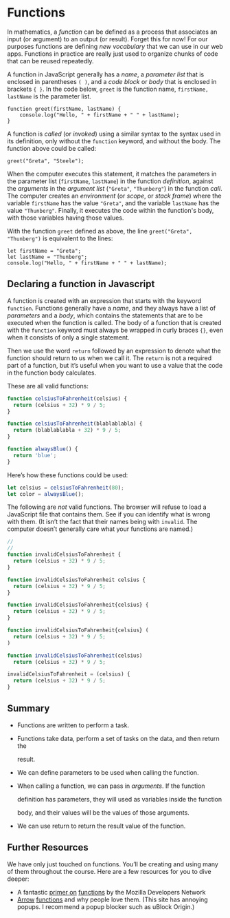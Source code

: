 # Functions

In mathematics, a _function_ can be defined as a process that associates an input \(or argument\) to an output \(or result\). Forget this for now! For our purposes functions are defining _new vocabulary_ that we can use in our web apps. Functions in practice are really just used to organize chunks of code that can be reused repeatedly.

A function in JavaScript generally has a _name_, a _parameter list_ that is enclosed in parentheses `( )`, and a _code block_ or _body_ that is enclosed in brackets `{ }`. In the code below, `greet` is the function name, `firstName, lastName` is the parameter list.

```text
function greet(firstName, lastName) {
    console.log("Hello, " + firstName + " " + lastName);
}
```

A function is _called_ \(or _invoked_\) using a similar syntax to the syntax used in its definition, only without the `function` keyword, and without the body. The function above could be called:

```text
greet("Greta", "Steele");
```

When the computer executes this statement, it matches the parameters in the parameter list \(`firstName`, `lastName`\) in the function _definition_, against the _arguments_ in the _argument list_ \(`"Greta"`, `"Thunberg"`\) in the function _call_. The computer creates an _environment_ \(or _scope_, or _stack frame_\) where the variable `firstName` has the value `"Greta"`, and the variable `lastName` has the value `"Thunberg"`. Finally, it executes the code within the function's body, with those variables having those values.

With the function `greet` defined as above, the line `greet("Greta", "Thunberg")` is equivalent to the lines:

```text
let firstName = "Greta";
let lastName = "Thunberg";
console.log("Hello, " + firstName + " " + lastName);
```

## Declaring a function in Javascript

A function is created with an expression that starts with the keyword `function`. Functions generally have a _name_, and they always have a list of _parameters_ and a _body_, which contains the statements that are to be executed when the function is called. The body of a function that is created with the `function` keyword must always be wrapped in curly braces `{}`, even when it consists of only a single statement.

Then we use the word `return` followed by an expression to denote what the function should return to us when we call it. The `return` is not a required part of a function, but it’s useful when you want to use a value that the code in the function body calculates.

These are all valid functions:

```javascript
function celsiusToFahrenheit(celsius) {
  return (celsius + 32) * 9 / 5;
}

function celsiusToFahrenheit(blablablabla) {
  return (blablablabla + 32) * 9 / 5;
}

function alwaysBlue() {
  return 'blue';
}
```

Here’s how these functions could be used:

```javascript
let celsius = celsiusToFahrenheit(80);
let color = alwaysBlue();
```

The following are _not_ valid functions. The browser will refuse to load a JavaScript file that contains them. See if you can identify what is wrong with them. \(It isn’t the fact that their names being with `invalid`. The computer doesn’t generally care what your functions are named.\)

```javascript
//
//
function invalidCelsiusToFahrenheit {
  return (celsius + 32) * 9 / 5;
}

function invalidCelsiusToFahrenheit celsius {
  return (celsius + 32) * 9 / 5;
}

function invalidCelsiusToFahrenheit{celsius} {
  return (celsius + 32) * 9 / 5;
}

function invalidCelsiusToFahrenheit{celsius} (
  return (celsius + 32) * 9 / 5;
)

function invalidCelsiusToFahrenheit(celsius)
  return (celsius + 32) * 9 / 5;

invalidCelsiusToFahrenheit = (celsius) {
  return (celsius + 32) * 9 / 5;
}
```

## Summary

* Functions are written to perform a task.
* Functions take data, perform a set of tasks on the data, and then return the

  result.

* We can define parameters to be used when calling the function.
* When calling a function, we can pass in _arguments_. If the function

  definition has parameters, they will used as variables inside the function

  body, and their values will be the values of those arguments.

* We can use return to return the result value of the function.

## Further Resources

We have only just touched on functions. You’ll be creating and using many of them throughout the course. Here are a few resources for you to dive deeper:

* A fantastic [primer on](https://developer.mozilla.org/en-US/docs/Web/JavaScript/Guide/Functions) [functions](https://developer.mozilla.org/en-US/docs/Web/JavaScript/Guide/Functions) by the Mozilla Developers Network
* [Arrow](https://www.sitepoint.com/es6-arrow-functions-new-fat-concise-syntax-javascript/) [functions](https://www.sitepoint.com/es6-arrow-functions-new-fat-concise-syntax-javascript/) and why people love them. \(This site has annoying popups. I recommend a popup blocker such as uBlock Origin.\)

